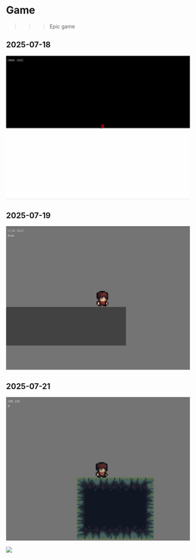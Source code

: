 # Game

>>> Epic game

## 2025-07-18
![](https://github.com/shreejitmurthy/pj17/blob/main/gifs/2025-07-18.gif)

## 2025-07-19
![](https://github.com/shreejitmurthy/pj17/blob/main/gifs/2025-07-19.gif)

## 2025-07-21
![](https://github.com/shreejitmurthy/pj17/blob/main/gifs/2025-07-21.gif)

![](https://github.com/shreejitmurthy/pj17/blob/main/gifs/2025-07-21_1.gif)
